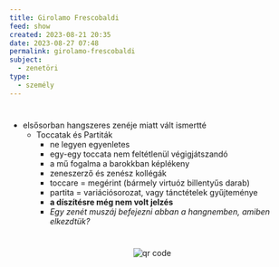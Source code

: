 ```yaml
---
title: Girolamo Frescobaldi
feed: show
created: 2023-08-21 20:35
date: 2023-08-27 07:48
permalink: girolamo-frescobaldi
subject:
  - zenetöri
type:
  - személy
---
```

#
- elsősorban hangszeres zenéje miatt vált ismertté
	- Toccatak és Partiták
		- ne legyen egyenletes
		- egy-egy toccata nem feltétlenül végigjátszandó
		- a mű fogalma a barokkban képlékeny
		- zeneszerző és zenész kollégák
		- toccare = megérint (bármely virtuóz billentyűs darab)
		- partita = variációsorozat, vagy tánctételek gyűjteménye
		- **a díszítésre még nem volt jelzés**
		- *Egy zenét muszáj befejezni abban a hangnemben, amiben elkezdtük?*



#
<p style="text-align: center;"><img src="https://chart.googleapis.com/chart?cht=qr&chl=https://notes.andrasdenes.com/girolamo-frescobaldi&chs=180x180&choe=UTF-8&chld=L|2" alt="qr code"></p>

